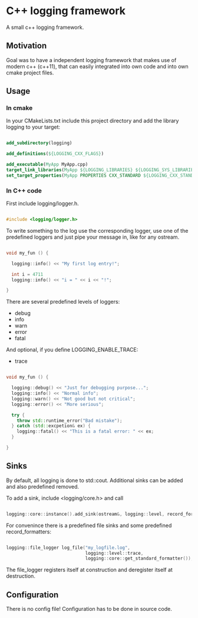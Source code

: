 # C++ logging framework

A small c++ logging framework.

## Motivation

Goal was to have a independent logging framework that makes use of modern c++ (c++11),
that can easily integrated into own code and into own cmake project files.

## Usage

### In cmake

In your CMakeLists.txt include this project directory and add the library logging to your target:

```cmake

add_subdirectory(logging)

add_definitions(${LOGGING_CXX_FLAGS})

add_executable(MyApp MyApp.cpp)
target_link_libraries(MyApp ${LOGGING_LIBRARIES} ${LOGGING_SYS_LIBRARIES})
set_target_properties(MyApp PROPERTIES CXX_STANDARD ${LOGGING_CXX_STANDARD})

```

### In C++ code

First include logging/logger.h.

```c++

#include <logging/logger.h>

```

To write something to the log use the corresponding logger, use
one of the predefined loggers and just pipe your message in, like for 
any ostream.

```c++

void my_fun () {

  logging::info() << "My first log entry!";

  int i = 4711
  logging::info() << "i = " << i << "!";

}

```

There are several predefined levels of loggers:

  - debug
  - info
  - warn
  - error
  - fatal

And optional, if you define LOGGING_ENABLE_TRACE:

  - trace

```c++

void my_fun () {

  logging::debug() << "Just for debugging purpose...";
  logging::info() << "Normal info";
  logging::warn() << "Not good but not critical";
  logging::error() << "More serious";

  try {
    throw std::runtime_error("Bad mistake");
  } catch (std::excpetion& ex) {
    logging::fatal() << "This is a fatal error: " << ex;
  }

}

```

## Sinks

By default, all logging is done to std::cout.
Additional sinks can be added and also predefined removed.

To add a sink, include \<logging/core.h\> and call

```c++

logging::core::instance().add_sink(ostream&, logging::level, record_formatter&);

```

For convenince there is a predefined file sinks and some predefined record_formatters:

```c++

logging::file_logger log_file("my_logfile.log",
                              logging::level::trace,
                              logging::core::get_standard_formatter());

```

The file_logger registers itself at construction and deregister itself
at destruction.

## Configuration

There is no config file!
Configuration has to be done in source code.

